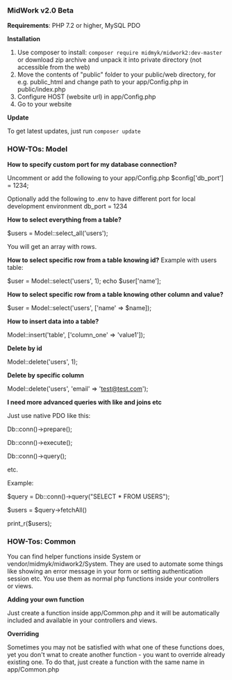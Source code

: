 ### MidWork v2.0 Beta

**Requirements**: PHP 7.2 or higher, MySQL PDO

**Installation**

1. Use composer to install: `composer require midmyk/midwork2:dev-master`
or download zip archive and unpack it into private directory (not accessible from the web)
2. Move the contents of "public" folder to your public/web directory, for e.g. public_html and change path to your app/Config.php in public/index.php
3. Configure HOST (website url) in app/Config.php
4. Go to your website

**Update**

To get latest updates, just run `composer update`

### HOW-TOs: Model

**How to specify custom port for my database connection?**

Uncomment or add the following to your app/Config.php
$config['db_port'] = 1234;

Optionally add the following to .env to have different port for local development environment
db_port = 1234

**How to select everything from a table?**

$users = Model::select_all('users');

You will get an array with rows.

**How to select specific row from a table knowing id?** 
Example with users table:

$user = Model::select('users', 1);
echo $user['name'];

**How to select specific row from a table knowing other column and value?**

$user = Model::select('users', ['name' => $name]);

**How to insert data into a table?**

Model::insert('table', ['column_one' => 'value1']);

**Delete by id**

Model::delete('users', 1);

**Delete by specific column**

Model::delete('users', 'email' => 'test@test.com');

**I need more advanced queries with like and joins etc**

Just use native PDO like this:

Db::conn()->prepare();

Db::conn()->execute();

Db::conn()->query();

etc.

Example:

$query = Db::conn()->query("SELECT * FROM USERS");

$users = $query->fetchAll()

print_r($users);

### HOW-Tos: Common

You can find helper functions inside System or vendor/midmyk/midwork2/System. 
They are used to automate some things like showing an error message in your form or setting authentication session etc.
You use them as normal php functions inside your controllers or views.

**Adding your own function**

Just create a function inside app/Common.php and it will be automatically included and available in your controllers and views. 

**Overriding**

Sometimes you may not be satisfied with what one of these functions does, 
yet you don't wnat to create another function - you want to override already existing one.
To do that, just create a function with the same name in app/Common.php

